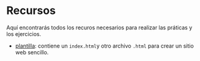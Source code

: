 # Recursos

Aquí encontrarás todos los recuros necesarios para realizar las práticas y los ejercicios.

* [plantilla](plantilla): contiene un `index.html`y otro archivo `.html` para crear un sitio web sencillo.
